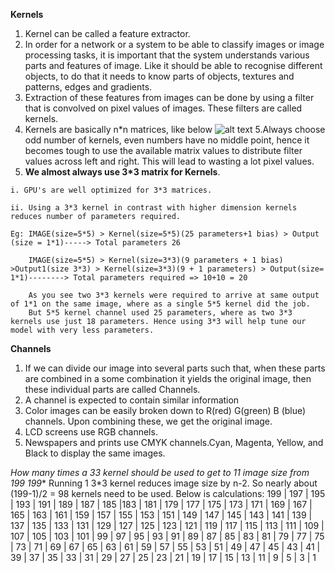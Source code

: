 **Kernels**
  1. Kernel can be called a feature extractor.
  2. In order for a network or a system to be able to classify images or image processing tasks, it is important that the system understands various parts and features of image. Like it should be able to recognise different objects, to do that it needs to know parts of objects, textures and patterns, edges and gradients.
  3. Extraction of these features from images can be done by using a filter that is convolved on pixel values of images. These filters are called kernels.
  4. Kernels are basically n*n matrices, like below
  ![alt text](http://www.davidsbatista.net/assets/images/2018-03-31_dpln_0412_cnn.png)
  5.Always choose odd number of kernels, even numbers have no middle point, hence it becomes tough to use the available matrix values to distribute filter values across left and right. This will lead to wasting a lot pixel values.
  6. **We almost always use 3*3 matrix for Kernels**.
  
    i. GPU's are well optimized for 3*3 matrices.
    
    ii. Using a 3*3 kernel in contrast with higher dimension kernels reduces number of parameters required.
    
    Eg: IMAGE(size=5*5) > Kernel(size=5*5)(25 parameters+1 bias) > Output (size = 1*1)-----> Total parameters 26
    
        IMAGE(size=5*5) > Kernel(size=3*3)(9 parameters + 1 bias) >Output1(size 3*3) > Kernel(size=3*3)(9 + 1 parameters) > Output(size= 1*1)--------> Total parameters required => 10+10 = 20
        
        As you see two 3*3 kernels were required to arrive at same output of 1*1 on the same image, where as a single 5*5 kernel did the job. 
        But 5*5 kernel channel used 25 parameters, where as two 3*3 kernels use just 18 parameters. Hence using 3*3 will help tune our model with very less parameters.
        
  
 **Channels**

  1. If we can divide our image into several parts such that, when these parts are combined in a some combination it yields the original image, then these individual parts are called Channels.
  2. A channel is expected to contain similar information
  3. Color images can be easily broken down to R(red) G(green) B (blue) channels. Upon combining these, we get the original image.
  4. LCD screens use RGB channels.
  5. Newspapers and prints use CMYK channels.Cyan, Magenta, Yellow, and Black to display the same images.
  
  
  **How many times a 3*3 kernel should be used to get to 1*1 image size from 199* 199**
    Running 1 3*3 kernel reduces image size by n-2. So nearly about (199-1)/2 = 98 kernels need to be used. Below is calculations:
    199 | 197 | 195 | 193 | 191 | 189 | 187 | 185 |183 | 181 | 179 | 177 | 175 | 173 | 171 | 169 | 167 | 165 | 163 | 161 | 159 | 157 | 155 | 153 | 151 | 149 | 147 | 145 | 143 | 141 | 139 | 137 | 135 | 133 | 131 | 129 | 127 | 125 | 123 | 121 | 119 | 117 | 115 | 113 | 111 | 109 | 107 | 105 | 103 | 101 | 99 | 97 | 95 | 93 | 91 | 89 | 87 | 85 | 83 | 81 | 79 | 77 | 75 | 73 | 71 | 69 | 67 | 65 | 63 | 61 | 59 | 57 | 55 | 53 | 51 | 49 | 47 | 45 | 43 | 41 | 39 | 37 | 35 | 33 | 31 | 29 | 27 | 25 | 23 | 21 | 19 | 17 | 15 | 13 | 11 | 9 | 5 | 3 | 1
